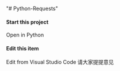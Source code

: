 "# Python-Requests" 
#### Start this project
Open in Python

####  Edit this item
Edit from Visual Studio Code
请大家提提意见